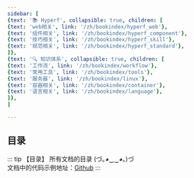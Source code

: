 ```yaml
---
sidebar: [
{text: '📚 Hyperf', collapsible: true, children: [
{text: 'web相关', link: '/zh/bookindex/hyperf_web'},
{text: '组件相关', link: '/zh/bookindex/hyperf_component'},
{text: '技巧相关', link: '/zh/bookindex/hyperf_skill'},
{text: '规范相关', link: '/zh/bookindex/hyperf_standard'},
]},
{text: '🔍 知识体系', collapsible: true, children: [
{text: '工作流', link: '/zh/bookindex/workflow'},
{text: '常用工具', link: '/zh/bookindex/tools'},
{text: '服务器', link: '/zh/bookindex/linux'},
{text: '容器相关', link: '/zh/bookindex/container'},
{text: '语言相关', link: '/zh/bookindex/language'},
]},
]

---
```



## 目录

::: tip 【目录】
所有文档的目录 (づ｡◕‿‿◕｡)づ \
文档中的代码示例地址：[Github](https://github.com/JerryTZF/hyperf-v3)
:::
